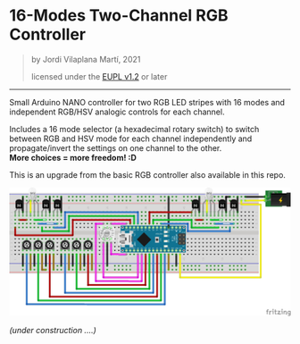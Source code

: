 # 16-Modes Two-Channel RGB Controller

> by Jordi Vilaplana Martí, 2021
>
> licensed under the [EUPL v1.2](https://joinup.ec.europa.eu/collection/eupl/eupl-text-eupl-12) or later

---

Small Arduino NANO controller for two RGB LED stripes with 16 modes
and independent RGB/HSV analogic controls for each channel.

Includes a 16 mode selector (a hexadecimal rotary switch) to switch between
RGB and HSV mode for each channel independently and propagate/invert
the settings on one channel to the other.\
**More choices = more freedom! :D**

This is an upgrade from the basic RGB controller also available in this repo.

![Protoboard image](./protoboard.jpg "Protoboard image")

_(under construction ....)_
